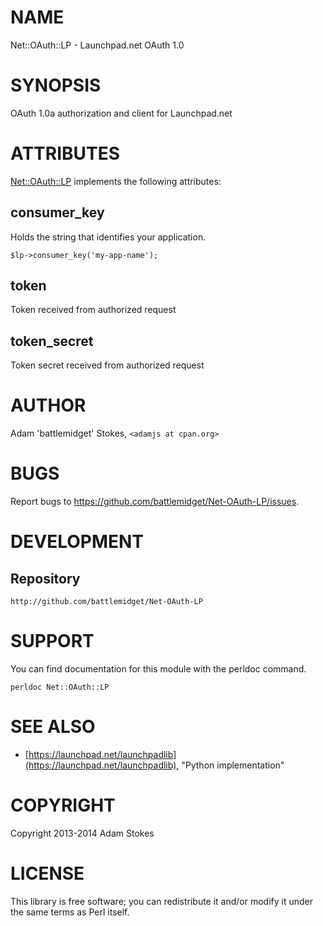# NAME

Net::OAuth::LP - Launchpad.net OAuth 1.0

# SYNOPSIS

OAuth 1.0a authorization and client for Launchpad.net

# ATTRIBUTES

[Net::OAuth::LP](https://metacpan.org/pod/Net::OAuth::LP) implements the following attributes:

## __consumer\_key__

Holds the string that identifies your application.

    $lp->consumer_key('my-app-name');

## __token__

Token received from authorized request

## __token\_secret__

Token secret received from authorized request

# AUTHOR

Adam 'battlemidget' Stokes, `<adamjs at cpan.org>`

# BUGS

Report bugs to https://github.com/battlemidget/Net-OAuth-LP/issues.

# DEVELOPMENT

## Repository

    http://github.com/battlemidget/Net-OAuth-LP

# SUPPORT

You can find documentation for this module with the perldoc command.

    perldoc Net::OAuth::LP

# SEE ALSO

- [https://launchpad.net/launchpadlib](https://launchpad.net/launchpadlib), "Python implementation"

# COPYRIGHT

Copyright 2013-2014 Adam Stokes

# LICENSE

This library is free software; you can redistribute it and/or modify
it under the same terms as Perl itself.
